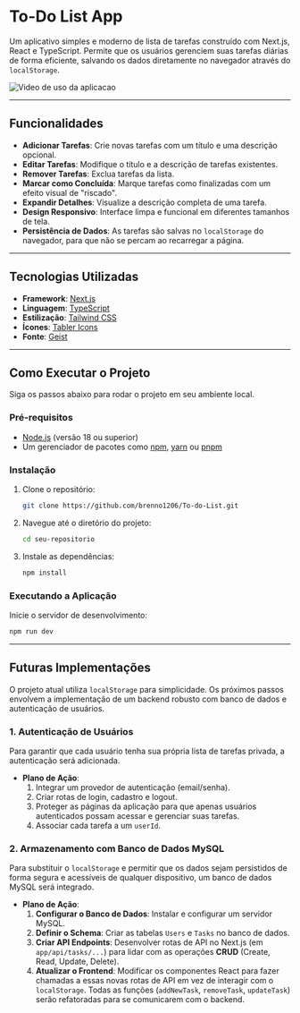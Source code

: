# To-Do List App

Um aplicativo simples e moderno de lista de tarefas construído com Next.js, React e TypeScript. Permite que os usuários gerenciem suas tarefas diárias de forma eficiente, salvando os dados diretamente no navegador através do `localStorage`.

![Video de uso da aplicacao](https://)

---

## Funcionalidades

- **Adicionar Tarefas**: Crie novas tarefas com um título e uma descrição opcional.
- **Editar Tarefas**: Modifique o título e a descrição de tarefas existentes.
- **Remover Tarefas**: Exclua tarefas da lista.
- **Marcar como Concluída**: Marque tarefas como finalizadas com um efeito visual de "riscado".
- **Expandir Detalhes**: Visualize a descrição completa de uma tarefa.
- **Design Responsivo**: Interface limpa e funcional em diferentes tamanhos de tela.
- **Persistência de Dados**: As tarefas são salvas no `localStorage` do navegador, para que não se percam ao recarregar a página.

---

## Tecnologias Utilizadas

- **Framework**: [Next.js](https://nextjs.org/)
- **Linguagem**: [TypeScript](https://www.typescriptlang.org/)
- **Estilização**: [Tailwind CSS](https://tailwindcss.com/)
- **Ícones**: [Tabler Icons](https://tabler-icons.io/)
- **Fonte**: [Geist](https://vercel.com/font)

---

## Como Executar o Projeto

Siga os passos abaixo para rodar o projeto em seu ambiente local.

### **Pré-requisitos**

- [Node.js](https://nodejs.org/en/) (versão 18 ou superior)
- Um gerenciador de pacotes como [npm](https://www.npmjs.com/), [yarn](https://yarnpkg.com/) ou [pnpm](https://pnpm.io/)

### **Instalação**

1.  Clone o repositório:

    ```bash
    git clone https://github.com/brenno1206/To-do-List.git
    ```

2.  Navegue até o diretório do projeto:

    ```bash
    cd seu-repositorio
    ```

3.  Instale as dependências:
    ```bash
    npm install
    ```

### **Executando a Aplicação**

Inicie o servidor de desenvolvimento:

```bash
npm run dev
```
---

## Futuras Implementações

O projeto atual utiliza `localStorage` para simplicidade. Os próximos passos envolvem a implementação de um backend robusto com banco de dados e autenticação de usuários.

### 1. Autenticação de Usuários

Para garantir que cada usuário tenha sua própria lista de tarefas privada, a autenticação será adicionada.

-   **Plano de Ação**:
    1.  Integrar um provedor de autenticação (email/senha).
    2.  Criar rotas de login, cadastro e logout.
    3.  Proteger as páginas da aplicação para que apenas usuários autenticados possam acessar e gerenciar suas tarefas.
    4.  Associar cada tarefa a um `userId`.

### 2. Armazenamento com Banco de Dados MySQL

Para substituir o `localStorage` e permitir que os dados sejam persistidos de forma segura e acessíveis de qualquer dispositivo, um banco de dados MySQL será integrado.

-   **Plano de Ação**:
    1.  **Configurar o Banco de Dados**: Instalar e configurar um servidor MySQL.
    2.  **Definir o Schema**: Criar as tabelas `Users` e `Tasks` no banco de dados.
    3.  **Criar API Endpoints**: Desenvolver rotas de API no Next.js (em `app/api/tasks/...`) para lidar com as operações **CRUD** (Create, Read, Update, Delete).
    4.  **Atualizar o Frontend**: Modificar os componentes React para fazer chamadas a essas novas rotas de API em vez de interagir com o `localStorage`. Todas as funções (`addNewTask`, `removeTask`, `updateTask`) serão refatoradas para se comunicarem com o backend.
